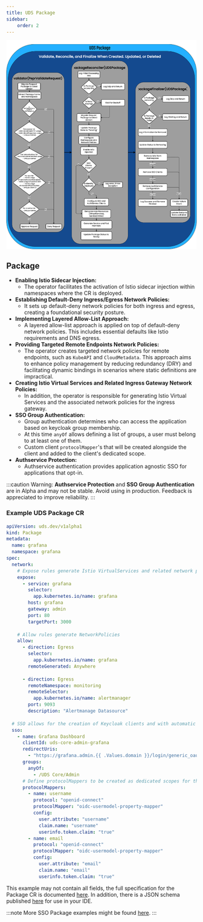 ```yaml
---
title: UDS Package
sidebar:
    order: 2
---
```


![UDS Operator Package Flowchart](https://github.com/defenseunicorns/uds-core/blob/main/docs/.images/diagrams/uds-core-operator-uds-package.svg?raw=true)

## Package

- **Enabling Istio Sidecar Injection:**
  - The operator facilitates the activation of Istio sidecar injection within namespaces where the CR is deployed.
- **Establishing Default-Deny Ingress/Egress Network Policies:**
  - It sets up default-deny network policies for both ingress and egress, creating a foundational security posture.
- **Implementing Layered Allow-List Approach:**
  - A layered allow-list approach is applied on top of default-deny network policies. This includes essential defaults like Istio requirements and DNS egress.
- **Providing Targeted Remote Endpoints Network Policies:**
  - The operator creates targeted network policies for remote endpoints, such as `KubeAPI` and `CloudMetadata`. This approach aims to enhance policy management by reducing redundancy (DRY) and facilitating dynamic bindings in scenarios where static definitions are impractical.
- **Creating Istio Virtual Services and Related Ingress Gateway Network Policies:**
  - In addition, the operator is responsible for generating Istio Virtual Services and the associated network policies for the ingress gateway.
- **SSO Group Authentication:**
  - Group authentication determines who can access the application based on keycloak group membership.
  - At this time `anyOf` allows defining a list of groups, a user must belong to at least one of them.
  - Custom client `protocolMapper`'s that will be created alongside the client and added to the client's dedicated scope.
- **Authservice Protection:**
  - Authservice authentication provides application agnostic SSO for applications that opt-in.

:::caution
Warning: **Authservice Protection** and **SSO Group Authentication** are in Alpha and may not be stable. Avoid using in production. Feedback is appreciated to improve reliability.
:::

### Example UDS Package CR

```yaml
apiVersion: uds.dev/v1alpha1
kind: Package
metadata:
  name: grafana
  namespace: grafana
spec:
  network:
    # Expose rules generate Istio VirtualServices and related network policies
    expose:
      - service: grafana
        selector:
          app.kubernetes.io/name: grafana
        host: grafana
        gateway: admin
        port: 80
        targetPort: 3000

    # Allow rules generate NetworkPolicies
    allow:
      - direction: Egress
        selector:
          app.kubernetes.io/name: grafana
        remoteGenerated: Anywhere

      - direction: Egress
        remoteNamespace: monitoring
        remoteSelector:
          app.kubernetes.io/name: alertmanager
        port: 9093
        description: "Alertmanage Datasource"

  # SSO allows for the creation of Keycloak clients and with automatic secret generation and protocolMappers
  sso:
    - name: Grafana Dashboard
      clientId: uds-core-admin-grafana
      redirectUris:
        - "https://grafana.admin.{{ .Values.domain }}/login/generic_oauth"
      groups:
        anyOf:
          - /UDS Core/Admin
      # Define protocolMappers to be created as dedicated scopes for the client
      protocolMappers:
        - name: username
          protocol: "openid-connect"
          protocolMapper: "oidc-usermodel-property-mapper"
          config:
            user.attribute: "username"
            claim.name: "username"
            userinfo.token.claim: "true"
        - name: email
          protocol: "openid-connect"
          protocolMapper: "oidc-usermodel-property-mapper"
          config:
            user.attribute: "email"
            claim.name: "email"
            userinfo.token.claim: "true"
```

This example may not contain all fields, the full specification for the Package CR is documented [here](/reference/configuration/custom-resources/packages-v1alpha1-cr). In addition, there is a JSON schema published [here](https://raw.githubusercontent.com/defenseunicorns/uds-core/refs/heads/main/schemas/package-v1alpha1.schema.json) for use in your IDE.

:::note
More SSO Package examples might be found [here](/reference/configuration/single-sign-on/overview/).
:::